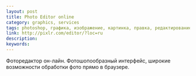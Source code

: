 ```yaml
---
layout: post
title: Photo Editor online
category: graphics, services
tags: photoshop, графика, изображение, картинка, правка, редактирование, редактор, фотография
link: http://pixlr.com/editor/?loc=ru
description:
keywords:
---
```


<p>Фоторедактор он-лайн. Фотошопообразный интерфейс, широкие возможности обработки фото прямо в браузере.</p>
